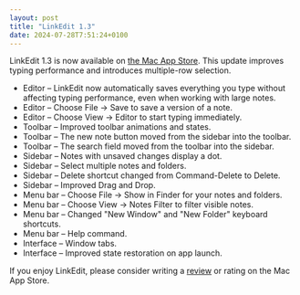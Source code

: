 ```yaml
---
layout: post
title: "LinkEdit 1.3"
date: 2024-07-28T7:51:24+0100
---
```


LinkEdit 1.3 is now available on [the Mac App Store](https://apps.apple.com/us/app/linkedit/id1597510262).  This update improves typing performance and introduces multiple-row selection.

- Editor – LinkEdit now automatically saves everything you type without affecting typing performance, even when working with large notes.
- Editor – Choose File → Save to save a version of a note.
- Editor – Choose View → Editor to start typing immediately.
- Toolbar – Improved toolbar animations and states.
- Toolbar – The new note button moved from the sidebar into the toolbar.
- Toolbar – The search field moved from the toolbar into the sidebar.
- Sidebar – Notes with unsaved changes display a dot.
- Sidebar – Select multiple notes and folders.
- Sidebar – Delete shortcut changed from Command-Delete to Delete.
- Sidebar – Improved Drag and Drop.
- Menu bar – Choose File → Show in Finder for your notes and folders.
- Menu bar – Choose View → Notes Filter to filter visible notes. 
- Menu bar – Changed "New Window" and "New Folder" keyboard shortcuts.
- Menu bar – Help command.
- Interface – Window tabs.
- Interface – Improved state restoration on app launch.

If you enjoy LinkEdit, please consider writing a [review](https://apps.apple.com/app/id1597510262?action=write-review) or rating on the Mac App Store.

